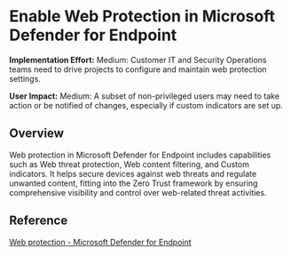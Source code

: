 # Enable Web Protection in Microsoft Defender for Endpoint

**Implementation Effort:** Medium: Customer IT and Security Operations teams need to drive projects to configure and maintain web protection settings.

**User Impact:** Medium: A subset of non-privileged users may need to take action or be notified of changes, especially if custom indicators are set up.

## Overview
Web protection in Microsoft Defender for Endpoint includes capabilities such as Web threat protection, Web content filtering, and Custom indicators. It helps secure devices against web threats and regulate unwanted content, fitting into the Zero Trust framework by ensuring comprehensive visibility and control over web-related threat activities.

## Reference
[Web protection - Microsoft Defender for Endpoint](https://learn.microsoft.com/en-us/defender-endpoint/web-protection-overview)
